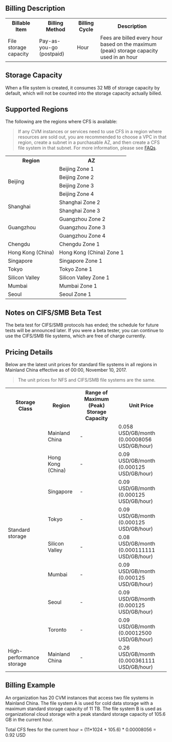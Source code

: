 ## Billing Description

<table>
   <tr>
      <th>Billable Item</th>
      <th>Billing Method</th>
      <th>Billing Cycle</th>
      <th>Description</th>
   </tr>
   <tr>
      <td>File storage capacity</td>
      <td>Pay-as-you-go (postpaid)</td>
      <td>Hour</td>
      <td>Fees are billed every hour based on the maximum (peak) storage capacity used in an hour</td>
   </tr>
</table>



## Storage Capacity

When a file system is created, it consumes 32 MB of storage capacity by default, which will not be counted into the storage capacity actually billed.

## Supported Regions

The following are the regions where CFS is available:

> If any CVM instances or services need to use CFS in a region where resources are sold out, you are recommended to choose a VPC in that region, create a subnet in a purchasable AZ, and then create a CFS file system in that subnet. For more information, please see [FAQs](https://intl.cloud.tencent.com/document/product/582/9551).

<table>
<tr>
    <th>Region</th>
    <th>AZ</th>
  </tr>
  <tr>
    <td rowspan="4">Beijing</td>
    <td>Beijing Zone 1</td>
  </tr>
	<tr>
    <td>Beijing Zone 2</td>
  </tr>
	<tr>
    <td>Beijing Zone 3</td>
  </tr>
		<tr>
    <td>Beijing Zone 4</td>
  </tr>
	<tr>
    <td rowspan="2">Shanghai</td>
    <td>Shanghai Zone 2</td>
  </tr>
	<tr>
    <td>Shanghai Zone 3</td>
  </tr>
	<tr>
    <td rowspan="3">Guangzhou</td>
    <td>Guangzhou Zone 2</td>
  </tr>
	<tr>
    <td>Guangzhou Zone 3</td>
  </tr>
	<tr>
    <td>Guangzhou Zone 4</td>
  </tr>
	<tr>
    <td>Chengdu</td>
    <td>Chengdu Zone 1</td>
  </tr>
	<tr>
    <td>Hong Kong (China)</td>
    <td>Hong Kong (China) Zone 1</td>
  </tr>
	<tr>
    <td>Singapore</td>
    <td>Singapore Zone 1</td>
  </tr>
  <tr>
    <td>Tokyo</td>
    <td>Tokyo Zone 1</td>
  </tr>
    <tr>
    <td>Silicon Valley</td>
    <td>Silicon Valley Zone 1</td>
  </tr>
  <tr>
    <td>Mumbai</td>
    <td>Mumbai Zone 1</td>
  </tr>
    <tr>
    <td>Seoul</td>
    <td>Seoul Zone 1</td>
  </tr>
</table>



## Notes on CIFS/SMB Beta Test

The beta test for CIFS/SMB protocols has ended; the schedule for future tests will be announced later. If you were a beta tester, you can continue to use the CIFS/SMB file systems, which are free of charge currently.	


## Pricing Details

Below are the latest unit prices for standard file systems in all regions in Mainland China effective as of 00:00, November 10, 2017.

>The unit prices for NFS and CIFS/SMB file systems are the same.

<table>
   <tr>
      <th>Storage Class</th>
      <th>Region</th>
      <th>Range of Maximum (Peak) Storage Capacity</th>
      <th nowrap="nowrap">Unit Price</th>
   </tr>
   <tr>
      <td rowspan="8">Standard storage</td>
      <td rowspan="1">Mainland China</td>
      <td>-</td>
      <td>0.058 USD/GB/month (0.00008056 USD/GB/hour)</td>
   </tr>
   <tr>
      <td >Hong Kong (China)</td>
      <td>-</td>
      <td>0.09 USD/GB/month (0.000125 USD/GB/hour)</td>
   </tr>
      <td>Singapore</td>
      <td>-</td>
      <td>0.09 USD/GB/month (0.000125 USD/GB/hour)</td>
   </tr>
   <tr>
      <td>Tokyo</td>
      <td>-</td>
      <td>0.09 USD/GB/month (0.000125 USD/GB/hour)</td>
   </tr>
     <tr>
      <td>Silicon Valley</td>
      <td>-</td>
      <td>0.08 USD/GB/month (0.000111111 USD/GB/hour)</td>
   </tr>
     <tr>
      <td>Mumbai</td>
      <td>-</td>
      <td>0.09 USD/GB/month (0.000125 USD/GB/hour)</td>
   </tr>
        <tr>
      <td>Seoul</td>
      <td>-</td>
      <td>0.09 USD/GB/month (0.000125 USD/GB/hour)</td>
   </tr>
        <tr>
      <td>Toronto</td>
      <td>-</td>
      <td>0.09 USD/GB/month (0.00012500 USD/GB/hour)</td>	
   </tr>
      <tr>
      <td rowspan="1">High-performance storage</td>
      <td rowspan="2">Mainland China</td>
      <td> - </td>
      <td>0.26 USD/GB/month (0.000361111 USD/GB/hour)</td>
   </tr>
   
</table>



## Billing Example

An organization has 20 CVM instances that access two file systems in Mainland China. The file system A is used for cold data storage with a maximum standard storage capacity of 11 TB. The file system B is used as organizational cloud storage with a peak standard storage capacity of 105.6 GB in the current hour.  

Total CFS fees for the current hour = (11*1024 + 105.6) * 0.00008056 = 0.92 USD

  
